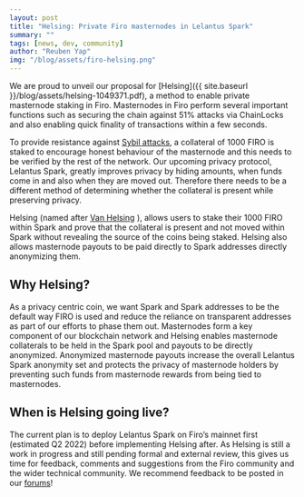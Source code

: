 ```yaml
---
layout: post
title: "Helsing: Private Firo masternodes in Lelantus Spark"
summary: ""
tags: [news, dev, community]
author: "Reuben Yap"
img: "/blog/assets/firo-helsing.png"
---
```

We are proud to unveil our proposal for [Helsing]({{ site.baseurl }}/blog/assets/helsing-1049371.pdf), a method to enable private masternode staking in Firo. Masternodes in Firo perform several important functions such as securing the chain against 51% attacks via ChainLocks and also enabling quick finality of transactions within a few seconds.

To provide resistance against [Sybil attacks](https://en.wikipedia.org/wiki/Sybil_attack), a collateral of 1000 FIRO is staked to encourage honest behaviour of the masternode and this needs to be verified by the rest of the network. Our upcoming privacy protocol, Lelantus Spark, greatly improves privacy by hiding amounts, when funds come in and also when they are moved out. Therefore there needs to be a different method of determining whether the collateral is present while preserving privacy.

Helsing (named after [Van Helsing](https://en.wikipedia.org/wiki/Abraham_Van_Helsing) ), allows users to stake their 1000 FIRO within Spark and prove that the collateral is present and not moved within Spark without revealing the source of the coins being staked. Helsing also allows masternode payouts to be paid directly to Spark addresses directly anonymizing them.

## Why Helsing?

As a privacy centric coin, we want Spark and Spark addresses to be the default way FIRO is used and reduce the reliance on transparent addresses as part of our efforts to phase them out. Masternodes form a key component of our blockchain network and Helsing enables masternode collaterals to be held in the Spark pool and payouts to be directly anonymized. Anonymized masternode payouts increase the overall Lelantus Spark anonymity set and protects the privacy of masternode holders by preventing such funds from masternode rewards from being tied to masternodes.

## When is Helsing going live?

The current plan is to deploy Lelantus Spark on Firo’s mainnet first (estimated Q2 2022) before implementing Helsing after.  As Helsing is still a work in progress and still pending formal and external review, this gives us time for feedback, comments and suggestions from the Firo community and the wider technical community. We recommend feedback to be posted in our [forums](https://forum.firo.org/t/helsing-private-masternode-staking-in-lelantus-spark/2049)!

